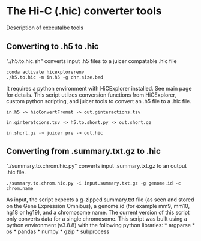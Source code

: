 # The Hi-C (.hic) converter tools
Description of executalbe tools

## Converting to .h5 to .hic
"./h5.to.hic.sh" converts input .h5 files to a juicer compatable .hic file

    conda activate hicexplorerenv
    ./h5.to.hic -m in.h5 -g chr.size.bed

It requires a python environment with HiCExplorer installed. See main page for details. This script utlizes conversion functions from HiCExplorer, custom python scripting, and juicer tools to convert an .h5 file to a .hic file. 

    in.h5 -> hicConvertFromat -> out.ginteractions.tsv

    in.ginteratcions.tsv -> h5.to.short.py -> out.short.gz

    in.short.gz -> juicer pre -> out.hic
       
## Converting from .summary.txt.gz to .hic

"./summary.to.chrom.hic.py" converts input .summary.txt.gz to an output .hic file. 

    ./summary.to.chrom.hic.py -i input.summary.txt.gz -g genome.id -c chrom.name

As input, the script expects a g-zipped summary.txt file (as seen and stored on the Gene Expression Omnibus), a genome.id (for example mm9, mm10, hg18 or hg19), and a chromosome name. The current version of this script only converts data for a single chromosome. This script was built using a python environment (v3.8.8) with the following python libraries:
    * argparse
    * os
    * pandas
    * numpy
    * gzip
    * subprocess